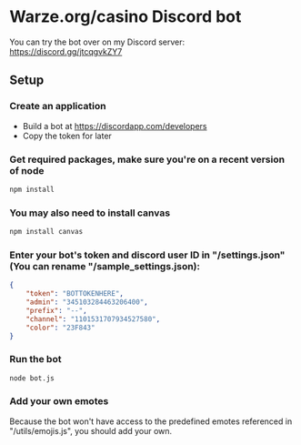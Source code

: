 # Warze.org/casino Discord bot
You can try the bot over on my Discord server: https://discord.gg/jtcqgvkZY7
## Setup
### Create an application
- Build a bot at https://discordapp.com/developers
- Copy the token for later
### Get required packages, make sure you're on a recent version of node
```bash
npm install
```
### You may also need to install canvas
```bash
npm install canvas
```
### Enter your bot's token and discord user ID in "/settings.json" (You can rename "/sample_settings.json):
```json
{
    "token": "BOTTOKENHERE",
    "admin": "345103284463206400",
    "prefix": "--",
    "channel": "1101531707934527580",
    "color": "23F843"
}
```
### Run the bot
```bash
node bot.js
```
### Add your own emotes
Because the bot won't have access to the predefined emotes referenced in "/utils/emojis.js", you should add your own.